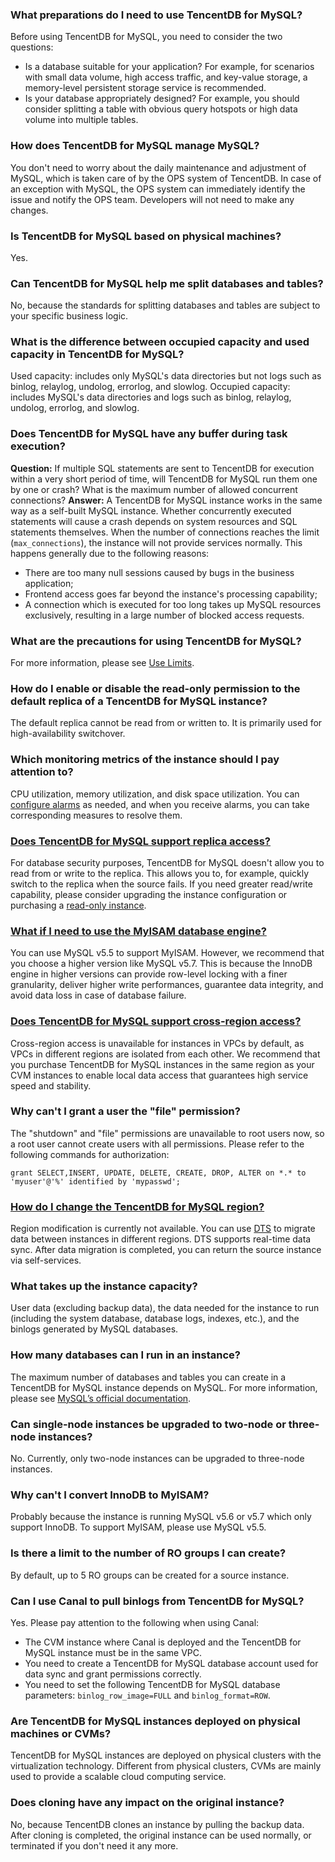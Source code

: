 
### What preparations do I need to use TencentDB for MySQL?
Before using TencentDB for MySQL, you need to consider the two questions:
- Is a database suitable for your application? For example, for scenarios with small data volume, high access traffic, and key-value storage, a memory-level persistent storage service is recommended.
- Is your database appropriately designed? For example, you should consider splitting a table with obvious query hotspots or high data volume into multiple tables.

### How does TencentDB for MySQL manage MySQL?
You don't need to worry about the daily maintenance and adjustment of MySQL, which is taken care of by the OPS system of TencentDB.
In case of an exception with MySQL, the OPS system can immediately identify the issue and notify the OPS team. Developers will not need to make any changes.

### Is TencentDB for MySQL based on physical machines?
Yes.

### Can TencentDB for MySQL help me split databases and tables?
No, because the standards for splitting databases and tables are subject to your specific business logic.

### What is the difference between occupied capacity and used capacity in TencentDB for MySQL?
Used capacity: includes only MySQL's data directories but not logs such as binlog, relaylog, undolog, errorlog, and slowlog.
Occupied capacity: includes MySQL's data directories and logs such as binlog, relaylog, undolog, errorlog, and slowlog.

### Does TencentDB for MySQL have any buffer during task execution?
**Question:**
If multiple SQL statements are sent to TencentDB for execution within a very short period of time, will TencentDB for MySQL run them one by one or crash? What is the maximum number of allowed concurrent connections?
**Answer:**
A TencentDB for MySQL instance works in the same way as a self-built MySQL instance. Whether concurrently executed statements will cause a crash depends on system resources and SQL statements themselves.
When the number of connections reaches the limit (`max_connections`), the instance will not provide services normally. This happens generally due to the following reasons:
- There are too many null sessions caused by bugs in the business application;
- Frontend access goes far beyond the instance's processing capability;
- A connection which is executed for too long takes up MySQL resources exclusively, resulting in a large number of blocked access requests.

### What are the precautions for using TencentDB for MySQL?
For more information, please see [Use Limits](https://intl.cloud.tencent.com/document/product/236/7259).

### How do I enable or disable the read-only permission to the default replica of a TencentDB for MySQL instance?
The default replica cannot be read from or written to. It is primarily used for high-availability switchover.

### Which monitoring metrics of the instance should I pay attention to?
CPU utilization, memory utilization, and disk space utilization. You can [configure alarms](https://intl.cloud.tencent.com/document/product/236/8457) as needed, and when you receive alarms, you can take corresponding measures to resolve them.

### [Does TencentDB for MySQL support replica access?](id:congkufangwen) 
For database security purposes, TencentDB for MySQL doesn't allow you to read from or write to the replica. This allows you to, for example, quickly switch to the replica when the source fails.
If you need greater read/write capability, please consider upgrading the instance configuration or purchasing a [read-only instance](https://intl.cloud.tencent.com/document/product/236/7270).

### [What if I need to use the MyISAM database engine?](id:myisam)
You can use MySQL v5.5 to support MyISAM. However, we recommend that you choose a higher version like MySQL v5.7. This is because the InnoDB engine in higher versions can provide row-level locking with a finer granularity, deliver higher write performances, guarantee data integrity, and avoid data loss in case of database failure.

### [Does TencentDB for MySQL support cross-region access?](id:kuadiyufangwen) 
Cross-region access is unavailable for instances in VPCs by default, as VPCs in different regions are isolated from each other. We recommend that you purchase TencentDB for MySQL instances in the same region as your CVM instances to enable local data access that guarantees high service speed and stability.

### Why can't I grant a user the "file" permission?
The "shutdown" and "file" permissions are unavailable to root users now, so a root user cannot create users with all permissions. Please refer to the following commands for authorization:
```
grant SELECT,INSERT, UPDATE, DELETE, CREATE, DROP, ALTER on *.* to 'myuser'@'%' identified by 'mypasswd';
```

### [How do I change the TencentDB for MySQL region?](id:genghuandiyu)
Region modification is currently not available. You can use [DTS](https://intl.cloud.tencent.com/document/product/571/13706) to migrate data between instances in different regions. DTS supports real-time data sync. After data migration is completed, you can return the source instance via self-services.

### What takes up the instance capacity?
User data (excluding backup data), the data needed for the instance to run (including the system database, database logs, indexes, etc.), and the binlogs generated by MySQL databases.

### How many databases can I run in an instance?
The maximum number of databases and tables you can create in a TencentDB for MySQL instance depends on MySQL. For more information, please see [MySQL’s official documentation](https://dev.mysql.com/doc/).

### Can single-node instances be upgraded to two-node or three-node instances?
No. Currently, only two-node instances can be upgraded to three-node instances.

### Why can't I convert InnoDB to MyISAM?
Probably because the instance is running MySQL v5.6 or v5.7 which only support InnoDB. To support MyISAM, please use MySQL v5.5.

### Is there a limit to the number of RO groups I can create?
By default, up to 5 RO groups can be created for a source instance.

### Can I use Canal to pull binlogs from TencentDB for MySQL?
Yes. Please pay attention to the following when using Canal:
- The CVM instance where Canal is deployed and the TencentDB for MySQL instance must be in the same VPC.
- You need to create a TencentDB for MySQL database account used for data sync and grant permissions correctly.
- You need to set the following TencentDB for MySQL database parameters: `binlog_row_image=FULL` and `binlog_format=ROW`. 

### Are TencentDB for MySQL instances deployed on physical machines or CVMs?
TencentDB for MySQL instances are deployed on physical clusters with the virtualization technology. Different from physical clusters, CVMs are mainly used to provide a scalable cloud computing service.

### Does cloning have any impact on the original instance?
No, because TencentDB clones an instance by pulling the backup data. After cloning is completed, the original instance can be used normally, or terminated if you don't need it any more.
